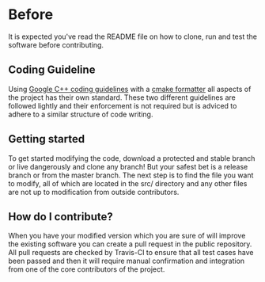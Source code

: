 # Before
It is expected you've read the README file on how to clone, run and test the software before contributing.

## Coding Guideline
Using [Google C++ coding guidelines](https://google.github.io/styleguide/cppguide.html) with a [cmake formatter](https://github.com/kbenzie/git-cmake-format) all aspects of the project has their own standard. These two different guidelines are followed lightly and their enforcement is not required but is adviced to adhere to a similar structure of code writing.

## Getting started
To get started modifying the code, download a protected and stable branch or live dangerously and clone any branch! But your safest bet is a release branch or from the master branch. The next step is to find the file you want to modify, all of which are located in the src/ directory and any other files are not up to modification from outside contributors. 

## How do I contribute?
When you have your modified version which you are sure of will improve the existing software you can create a pull request in the public repository.
All pull requests are checked by Travis-CI to ensure that all test cases have been passed and then it will require manual confirmation and integration from one of the core contributors of the project.


